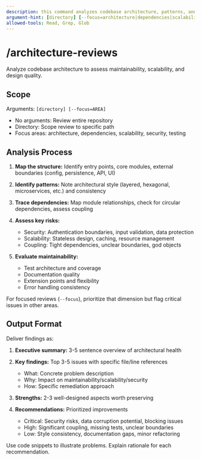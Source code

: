 ```yaml
---
description: this command analyzes codebase architecture, patterns, and design quality
argument-hint: [directory] [--focus=architecture|dependencies|scalability|security|testing]
allowed-tools: Read, Grep, Glob
---
```


# /architecture-reviews

Analyze codebase architecture to assess maintainability, scalability, and design
quality.

## Scope

Arguments: `[directory] [--focus=AREA]`

- No arguments: Review entire repository
- Directory: Scope review to specific path
- Focus areas: architecture, dependencies, scalability, security, testing

## Analysis Process

1. **Map the structure:** Identify entry points, core modules, external
   boundaries (config, persistence, API, UI)

2. **Identify patterns:** Note architectural style (layered, hexagonal,
   microservices, etc.) and consistency

3. **Trace dependencies:** Map module relationships, check for circular
   dependencies, assess coupling

4. **Assess key risks:**
   - Security: Authentication boundaries, input validation, data protection
   - Scalability: Stateless design, caching, resource management
   - Coupling: Tight dependencies, unclear boundaries, god objects

5. **Evaluate maintainability:**
   - Test architecture and coverage
   - Documentation quality
   - Extension points and flexibility
   - Error handling consistency

For focused reviews (`--focus`), prioritize that dimension but flag critical
issues in other areas.

## Output Format

Deliver findings as:

1. **Executive summary:** 3-5 sentence overview of architectural health

2. **Key findings:** Top 3-5 issues with specific file/line references
   - What: Concrete problem description
   - Why: Impact on maintainability/scalability/security
   - How: Specific remediation approach

3. **Strengths:** 2-3 well-designed aspects worth preserving

4. **Recommendations:** Prioritized improvements
   - Critical: Security risks, data corruption potential, blocking issues
   - High: Significant coupling, missing tests, unclear boundaries
   - Low: Style consistency, documentation gaps, minor refactoring

Use code snippets to illustrate problems. Explain rationale for each
recommendation.
